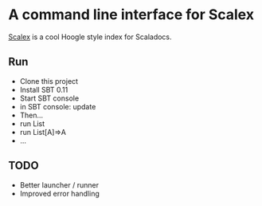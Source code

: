 A command line interface for Scalex
===================================

[Scalex](http://http://scalex.org) is a cool Hoogle style index for Scaladocs.

Run
---

* Clone this project
* Install SBT 0.11
* Start SBT console
* in SBT console: update
* Then...
* run List
* run List[A]=>A
* ...

TODO
----

* Better launcher / runner
* Improved error handling
